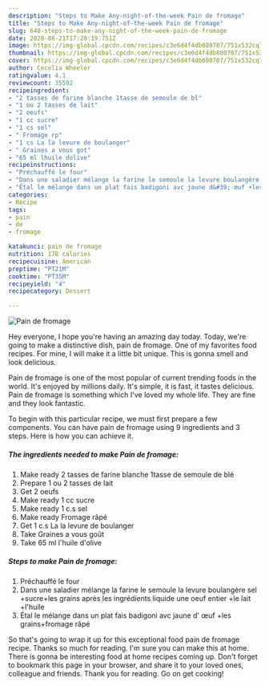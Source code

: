 ```yaml
---
description: "Steps to Make Any-night-of-the-week Pain de fromage"
title: "Steps to Make Any-night-of-the-week Pain de fromage"
slug: 648-steps-to-make-any-night-of-the-week-pain-de-fromage
date: 2020-08-21T17:20:19.751Z
image: https://img-global.cpcdn.com/recipes/c3e6d4f4db080707/751x532cq70/pain-de-fromage-photo-principale-de-la-recette.jpg
thumbnail: https://img-global.cpcdn.com/recipes/c3e6d4f4db080707/751x532cq70/pain-de-fromage-photo-principale-de-la-recette.jpg
cover: https://img-global.cpcdn.com/recipes/c3e6d4f4db080707/751x532cq70/pain-de-fromage-photo-principale-de-la-recette.jpg
author: Cecelia Wheeler
ratingvalue: 4.1
reviewcount: 35592
recipeingredient:
- "2 tasses de farine blanche 1tasse de semoule de bl"
- "1 ou 2 tasses de lait"
- "2 oeufs"
- "1 cc sucre"
- "1 cs sel"
- " Fromage rp"
- "1 cs La la levure de boulanger"
- " Graines a vous got"
- "65 ml lhuile dolive"
recipeinstructions:
- "Préchauffé le four"
- "Dans une saladier mélange la farine le semoule la levure boulangère sel +sucre+les grains après les ingrédients liquide une oeuf entier +le lait +l&#39;huile"
- "Étal le mélange dans un plat fais badigoni avc jaune d&#39; œuf +les grains+fromage râpé"
categories:
- Recipe
tags:
- pain
- de
- fromage

katakunci: pain de fromage 
nutrition: 178 calories
recipecuisine: American
preptime: "PT21M"
cooktime: "PT35M"
recipeyield: "4"
recipecategory: Dessert

---
```



![Pain de fromage](https://img-global.cpcdn.com/recipes/c3e6d4f4db080707/751x532cq70/pain-de-fromage-photo-principale-de-la-recette.jpg)

Hey everyone, I hope you're having an amazing day today. Today, we're going to make a distinctive dish, pain de fromage. One of my favorites food recipes. For mine, I will make it a little bit unique. This is gonna smell and look delicious.



Pain de fromage is one of the most popular of current trending foods in the world. It's enjoyed by millions daily. It's simple, it is fast, it tastes delicious. Pain de fromage is something which I've loved my whole life. They are fine and they look fantastic.


To begin with this particular recipe, we must first prepare a few components. You can have pain de fromage using 9 ingredients and 3 steps. Here is how you can achieve it.

<!--inarticleads1-->

##### The ingredients needed to make Pain de fromage:

1. Make ready 2 tasses de farine blanche 1tasse de semoule de blé
1. Prepare 1 ou 2 tasses de lait
1. Get 2 oeufs
1. Make ready 1 cc sucre
1. Make ready 1 c.s sel
1. Make ready  Fromage râpé
1. Get 1 c.s La la levure de boulanger
1. Take  Graines a vous goût
1. Take 65 ml l&#39;huile d&#39;olive




<!--inarticleads2-->

##### Steps to make Pain de fromage:

1. Préchauffé le four
1. Dans une saladier mélange la farine le semoule la levure boulangère sel +sucre+les grains après les ingrédients liquide une oeuf entier +le lait +l&#39;huile
1. Étal le mélange dans un plat fais badigoni avc jaune d&#39; œuf +les grains+fromage râpé




So that's going to wrap it up for this exceptional food pain de fromage recipe. Thanks so much for reading. I'm sure you can make this at home. There is gonna be interesting food at home recipes coming up. Don't forget to bookmark this page in your browser, and share it to your loved ones, colleague and friends. Thank you for reading. Go on get cooking!
